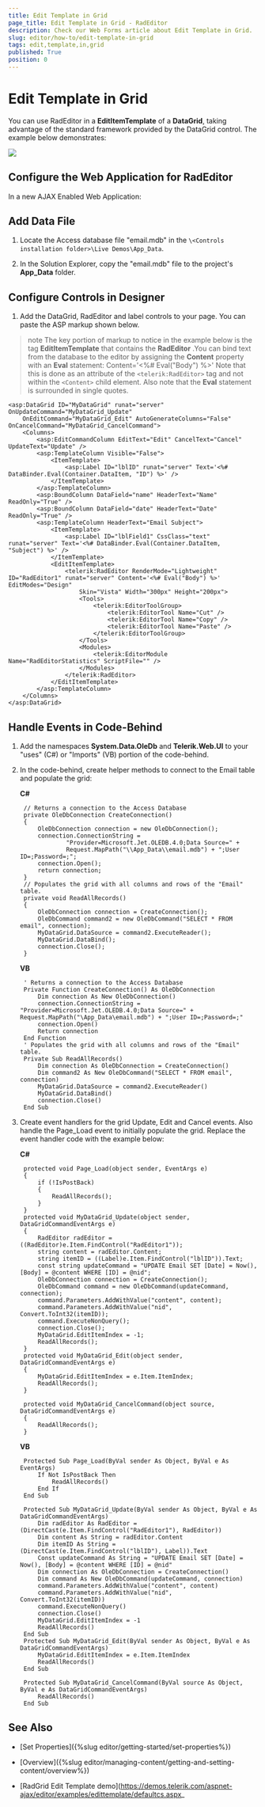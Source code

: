 ```yaml
---
title: Edit Template in Grid
page_title: Edit Template in Grid - RadEditor
description: Check our Web Forms article about Edit Template in Grid.
slug: editor/how-to/edit-template-in-grid
tags: edit,template,in,grid
published: True
position: 0
---
```


# Edit Template in Grid

You can use RadEditor in a **EditItemTemplate** of a **DataGrid**, taking advantage of the standard framework provided by the DataGrid control. The example below demonstrates:

![](images/editor-gettingsettingcontent003.png)

## Configure the Web Application for RadEditor

In a new AJAX Enabled Web Application:

## Add Data File

1. Locate the Access database file "email.mdb" in the `\<Controls installation folder>\Live Demos\App_Data`.

1. In the Solution Explorer, copy the "email.mdb" file to the project's **App_Data** folder.

## Configure Controls in Designer

1. Add the DataGrid, RadEditor and label controls to your page. You can paste the ASP markup shown below.

>note The key portion of markup to notice in the example below is the tag **EditItemTemplate** that contains the **RadEditor** .You can bind text from the database to the editor by assigning the **Content** property with an **Eval** statement:
>Content='<%# Eval("Body") %>'
>Note that this is done as an attribute of the `<telerik:RadEditor>` tag and not within the `<Content>` child element. Also note that the **Eval** statement is surrounded in single quotes.
>


````ASP.NET
<asp:DataGrid ID="MyDataGrid" runat="server" OnUpdateCommand="MyDataGrid_Update"
	OnEditCommand="MyDataGrid_Edit" AutoGenerateColumns="False" OnCancelCommand="MyDataGrid_CancelCommand">
	<Columns>
		<asp:EditCommandColumn EditText="Edit" CancelText="Cancel" UpdateText="Update" />
		<asp:TemplateColumn Visible="False">
			<ItemTemplate>
				<asp:Label ID="lblID" runat="server" Text='<%# DataBinder.Eval(Container.DataItem, "ID") %>' />
			</ItemTemplate>
		</asp:TemplateColumn>
		<asp:BoundColumn DataField="name" HeaderText="Name" ReadOnly="True" />
		<asp:BoundColumn DataField="date" HeaderText="Date" ReadOnly="True" />
		<asp:TemplateColumn HeaderText="Email Subject">
			<ItemTemplate>
				<asp:Label ID="lblField1" CssClass="text" runat="server" Text='<%# DataBinder.Eval(Container.DataItem, "Subject") %>' />
			</ItemTemplate>
			<EditItemTemplate>
				<telerik:RadEditor RenderMode="Lightweight" ID="RadEditor1" runat="server" Content='<%# Eval("Body") %>' EditModes="Design"
					Skin="Vista" Width="300px" Height="200px">
					<Tools>
						<telerik:EditorToolGroup>
							<telerik:EditorTool Name="Cut" />
							<telerik:EditorTool Name="Copy" />
							<telerik:EditorTool Name="Paste" />
						</telerik:EditorToolGroup>
					</Tools>
					<Modules>
						<telerik:EditorModule Name="RadEditorStatistics" ScriptFile="" />
					</Modules>
				</telerik:RadEditor>
			</EditItemTemplate>
		</asp:TemplateColumn>
	</Columns>
</asp:DataGrid>
````


## Handle Events in Code-Behind

1. Add the namespaces **System.Data.OleDb** and **Telerik.Web.UI** to your "uses" (C#) or "Imports" (VB) portion of the code-behind.

1. In the code-behind, create helper methods to connect to the Email table and populate the grid:


	**C#**
	
		// Returns a connection to the Access Database
		private OleDbConnection CreateConnection()
		{
			OleDbConnection connection = new OleDbConnection();
			connection.ConnectionString =
					"Provider=Microsoft.Jet.OLEDB.4.0;Data Source=" +
					Request.MapPath("\\App_Data\\email.mdb") + ";User ID=;Password=;";
			connection.Open();
			return connection;
		}
		// Populates the grid with all columns and rows of the "Email" table.
		private void ReadAllRecords()
		{
			OleDbConnection connection = CreateConnection();
			OleDbCommand command2 = new OleDbCommand("SELECT * FROM email", connection);
			MyDataGrid.DataSource = command2.ExecuteReader();
			MyDataGrid.DataBind();
			connection.Close();
		} 	
		
	**VB**
	
		' Returns a connection to the Access Database
		Private Function CreateConnection() As OleDbConnection
			Dim connection As New OleDbConnection()
			connection.ConnectionString = "Provider=Microsoft.Jet.OLEDB.4.0;Data Source=" + Request.MapPath("\App_Data\email.mdb") + ";User ID=;Password=;"
			connection.Open()
			Return connection
		End Function
		' Populates the grid with all columns and rows of the "Email" table.
		Private Sub ReadAllRecords()
			Dim connection As OleDbConnection = CreateConnection()
			Dim command2 As New OleDbCommand("SELECT * FROM email", connection)
			MyDataGrid.DataSource = command2.ExecuteReader()
			MyDataGrid.DataBind()
			connection.Close()
		End Sub


1. Create event handlers for the grid Update, Edit and Cancel events. Also handle the Page_Load event to initially populate the grid. Replace the event handler code with the example below:



	**C#**
	
		protected void Page_Load(object sender, EventArgs e)
		{
			if (!IsPostBack)
			{
				ReadAllRecords();
			}
		}
		protected void MyDataGrid_Update(object sender, DataGridCommandEventArgs e)
		{
			RadEditor radEditor = ((RadEditor)e.Item.FindControl("RadEditor1"));
			string content = radEditor.Content;
			string itemID = ((Label)e.Item.FindControl("lblID")).Text;
			const string updateCommand = "UPDATE Email SET [Date] = Now(), [Body] = @content WHERE [ID] = @nid";
			OleDbConnection connection = CreateConnection();
			OleDbCommand command = new OleDbCommand(updateCommand, connection);
			command.Parameters.AddWithValue("content", content);
			command.Parameters.AddWithValue("nid", Convert.ToInt32(itemID));
			command.ExecuteNonQuery();
			connection.Close();
			MyDataGrid.EditItemIndex = -1;
			ReadAllRecords();
		}
		protected void MyDataGrid_Edit(object sender, DataGridCommandEventArgs e)
		{
			MyDataGrid.EditItemIndex = e.Item.ItemIndex;
			ReadAllRecords();
		}

		protected void MyDataGrid_CancelCommand(object source, DataGridCommandEventArgs e)
		{
			ReadAllRecords();
		} 			

	**VB**
	
	    Protected Sub Page_Load(ByVal sender As Object, ByVal e As EventArgs)
	        If Not IsPostBack Then
	            ReadAllRecords()
	        End If
	    End Sub
	
	    Protected Sub MyDataGrid_Update(ByVal sender As Object, ByVal e As DataGridCommandEventArgs)
	        Dim radEditor As RadEditor = (DirectCast(e.Item.FindControl("RadEditor1"), RadEditor))
	        Dim content As String = radEditor.Content
	        Dim itemID As String = (DirectCast(e.Item.FindControl("lblID"), Label)).Text
	        Const updateCommand As String = "UPDATE Email SET [Date] = Now(), [Body] = @content WHERE [ID] = @nid"
	        Dim connection As OleDbConnection = CreateConnection()
	        Dim command As New OleDbCommand(updateCommand, connection)
	        command.Parameters.AddWithValue("content", content)
	        command.Parameters.AddWithValue("nid", Convert.ToInt32(itemID))
	        command.ExecuteNonQuery()
	        connection.Close()
	        MyDataGrid.EditItemIndex = -1
	        ReadAllRecords()
	    End Sub
	    Protected Sub MyDataGrid_Edit(ByVal sender As Object, ByVal e As DataGridCommandEventArgs)
	        MyDataGrid.EditItemIndex = e.Item.ItemIndex
	        ReadAllRecords()
	    End Sub
	
	    Protected Sub MyDataGrid_CancelCommand(ByVal source As Object, ByVal e As DataGridCommandEventArgs)
	        ReadAllRecords()
	    End Sub


## See Also

 * [Set Properties]({%slug editor/getting-started/set-properties%})

 * [Overview]({%slug editor/managing-content/getting-and-setting-content/overview%})

 * [RadGrid Edit Template demo](https://demos.telerik.com/aspnet-ajax/editor/examples/edittemplate/defaultcs.aspx_
